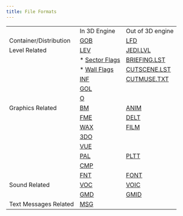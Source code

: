 ```yaml
---
title: File Formats
---
```


||||
|--- |--- |--- |
|                       |In 3D Engine                                   |Out of 3D engine                           |
|Container/Distribution |[GOB](/database/specs/gob-files)                     |[LFD](/database/specs/lfd-files)                 |
|Level Related          |[LEV](/database/specs/lev-files)                     |[JEDI.LVL](/database/specs/jedi-lvl)            |
|                       |* [Sector Flags](/database/specs/lev-files#sectorflags)    |[BRIEFING.LST](/database/specs/briefing-lst)   |
|                       |* [Wall Flags](/database/specs/lev-files#wallflags)     |[CUTSCENE.LST](/database/specs/cutscene-lst)   |
|                       |[INF](/database/specs/inf-files)                     |[CUTMUSE.TXT](/database/specs/cutmuse-txt)     |
|                       |[GOL](/database/specs/gol-files)                     |                                           |
|                       |[O](/database/specs/o-files)                         |                                           |  
|Graphics Related       |[BM](/database/specs/bm-files)                       |[ANIM](/database/specs/anim-lfd-resource-anm-files)               |
|                       |[FME](/database/specs/fme-files)                     |[DELT](/database/specs/delt-lfd-resource-dlt-files)               |
|                       |[WAX](/database/specs/wax-files)                     |[FILM](/database/specs/film-lfd-resources-flm-files)               |
|                       |[3DO](/database/specs/3do-files)                     |                                           |
|                       |[VUE](/database/specs/vue-files)                     |                                           |
|                       |[PAL](/database/specs/palette-files#pal)             |[PLTT](/database/specs/palette-files#pltt)       |
|                       |[CMP](/database/specs/cmp-files)                     |                                           |
|                       |[FNT](/database/specs/font-files)                     |[FONT](/database/specs/font-files#font)           |
|Sound Related          |[VOC](/database/specs/sound-files#voc)               |[VOIC](/database/specs/sound-files#voic)         |
|                       |[GMD](/database/specs/sound-files#gmd)               |[GMID](/database/specs/sound-files#gmid)         |
|Text Messages Related  |[MSG](/database/specs/msg-files)                     |                                           |
